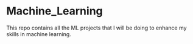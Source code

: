 # Machine_Learning
This repo contains all the ML projects that I will be doing to enhance my skills in machine learning.

